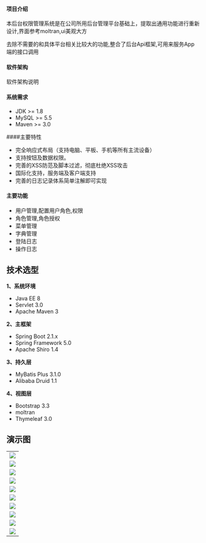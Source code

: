 #### 项目介绍

本后台权限管理系统是在公司所用后台管理平台基础上，提取出通用功能进行重新设计,界面参考moltran,ui美观大方

去除不需要的和具体平台相关比较大的功能,整合了后台Api框架,可用来服务App端的接口调用


#### 软件架构
软件架构说明

#### 系统需求

- JDK >= 1.8
- MySQL >= 5.5
- Maven >= 3.0

####主要特性
- 完全响应式布局（支持电脑、平板、手机等所有主流设备）
- 支持按钮及数据权限。
- 完善的XSS防范及脚本过滤，彻底杜绝XSS攻击
- 国际化支持，服务端及客户端支持
- 完善的日志记录体系简单注解即可实现

#### 主要功能
- 用户管理,配置用户角色,权限
- 角色管理,角色授权
- 菜单管理
- 字典管理
- 登陆日志
- 操作日志

## **技术选型**

**1、系统环境**

- Java EE 8
- Servlet 3.0
- Apache Maven 3

**2、主框架**

- Spring Boot 2.1.x
- Spring Framework 5.0
- Apache Shiro 1.4

**3、持久层**

- MyBatis Plus 3.1.0
- Alibaba Druid 1.1

**4、视图层**

- Bootstrap 3.3
- moltran
- Thymeleaf 3.0

## 演示图

<table>
    <tr>
        <td><img src="screenshot/p1.png"/></td>
    </tr>
    <tr>
        <td><img src="screenshot/p2.png"/></td>
    </tr>
    <tr>
        <td><img src="screenshot/p3.png"/></td>
    </tr>
    <tr>
        <td><img src="screenshot/p4.png"/></td>
    </tr>
    <tr>
        <td><img src="screenshot/p5.png"/></td>
    </tr>
    <tr>
        <td><img src="screenshot/p6.png"/></td>
    </tr>
    <tr>
        <td><img src="screenshot/p7.png"/></td>
    </tr>
    <tr>
        <td><img src="screenshot/p8.png"/></td>
    </tr>
    <tr>
        <td><img src="screenshot/p9.png"/></td>
    </tr>
    <tr>
        <td><img src="screenshot/p10.png"/></td>
    </tr>
    
</table>